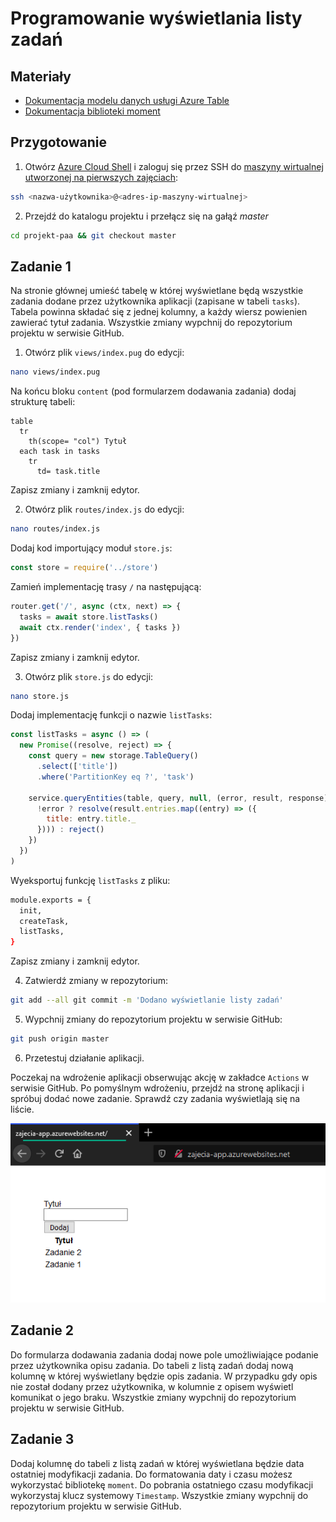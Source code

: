 # Programowanie wyświetlania listy zadań

## Materiały

* [Dokumentacja modelu danych usługi Azure Table](https://docs.microsoft.com/en-us/rest/api/storageservices/Understanding-the-Table-Service-Data-Model)
* [Dokumentacja biblioteki moment](https://momentjs.com/)

## Przygotowanie

1. Otwórz [Azure Cloud Shell](https://shell.azure.com) i zaloguj się przez SSH do [maszyny wirtualnej utworzonej na pierwszych zajęciach](./PAA_C01.md):

```sh
ssh <nazwa-użytkownika>@<adres-ip-maszyny-wirtualnej>
```

2. Przejdź do katalogu projektu i przełącz się na gałąź *master*

```sh
cd projekt-paa && git checkout master
```

## Zadanie 1

Na stronie głównej umieść tabelę w której wyświetlane będą wszystkie zadania dodane przez użytkownika aplikacji (zapisane w tabeli `tasks`). Tabela powinna składać się z jednej kolumny, a każdy wiersz powienien zawierać tytuł zadania. Wszystkie zmiany wypchnij do repozytorium projektu w serwisie GitHub.

1. Otwórz plik `views/index.pug` do edycji:

```sh
nano views/index.pug
```

Na końcu bloku `content` (pod formularzem dodawania zadania) dodaj strukturę tabeli:

```pug
table
  tr
    th(scope= "col") Tytuł
  each task in tasks
    tr
      td= task.title
```

Zapisz zmiany i zamknij edytor.

2. Otwórz plik `routes/index.js` do edycji:

```sh
nano routes/index.js
```

Dodaj kod importujący moduł `store.js`:

```js
const store = require('../store')
```

Zamień implementację trasy `/` na następującą:

```js
router.get('/', async (ctx, next) => {
  tasks = await store.listTasks()
  await ctx.render('index', { tasks })
})
```

Zapisz zmiany i zamknij edytor.

3. Otwórz plik `store.js` do edycji:

```sh
nano store.js
```

Dodaj implementację funkcji o nazwie `listTasks`:

```js
const listTasks = async () => (
  new Promise((resolve, reject) => {
    const query = new storage.TableQuery()
      .select(['title'])
      .where('PartitionKey eq ?', 'task')

    service.queryEntities(table, query, null, (error, result, response) => {
      !error ? resolve(result.entries.map((entry) => ({
        title: entry.title._
      }))) : reject()
    })
  })
)
```

Wyeksportuj funkcję `listTasks` z pliku:

```sh
module.exports = {
  init,
  createTask,
  listTasks,
}
```

Zapisz zmiany i zamknij edytor.

4. Zatwierdź zmiany w repozytorium:

```sh
git add --all git commit -m 'Dodano wyświetlanie listy zadań'
```

5. Wypchnij zmiany do repozytorium projektu w serwisie GitHub:

```sh
git push origin master
```

6. Przetestuj działanie aplikacji.

Poczekaj na wdrożenie aplikacji obserwując akcję w zakładce `Actions` w serwisie GitHub. Po pomyślnym wdrożeniu, przejdź na stronę aplikacji i spróbuj dodać nowe zadanie. Sprawdź czy zadania wyświetlają się na liście.

![](images/aplikacja-lista-zadan-1.png)

## Zadanie 2

Do formularza dodawania zadania dodaj nowe pole umożliwiające podanie przez użytkownika opisu zadania. Do tabeli z listą zadań dodaj nową kolumnę w której wyświetlany będzie opis zadania. W przypadku gdy opis nie został dodany przez użytkownika, w kolumnie z opisem wyświetl komunikat o jego braku. Wszystkie zmiany wypchnij do repozytorium projektu w serwisie GitHub.

## Zadanie 3

Dodaj kolumnę do tabeli z listą zadań w której wyświetlana będzie data ostatniej modyfikacji zadania. Do formatowania daty i czasu możesz wykorzystać bibliotekę `moment`. Do pobrania ostatniego czasu modyfikacji wykorzystaj klucz systemowy `Timestamp`. Wszystkie zmiany wypchnij do repozytorium projektu w serwisie GitHub.